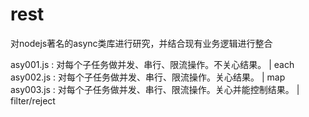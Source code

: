 rest
====

对nodejs著名的async类库进行研究，并结合现有业务逻辑进行整合

asy001.js : 对每个子任务做并发、串行、限流操作。不关心结果。        | each
asy002.js : 对每个子任务做并发、串行、限流操作。关心结果。          | map
asy003.js : 对每个子任务做并发、串行、限流操作。关心并能控制结果。   | filter/reject